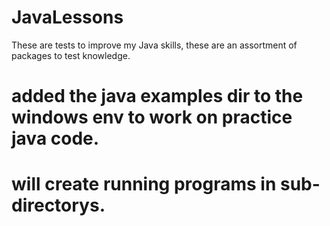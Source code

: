 # JavaLessons
These are tests to improve my Java skills, these are an assortment of packages to test knowledge.

# added the java examples dir to the windows env to work on practice java code. 
# will create running programs in sub-directorys. 


